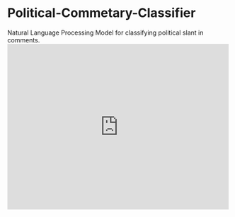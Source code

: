 # Political-Commetary-Classifier
Natural Language Processing Model for classifying political slant in comments.
<embed src="https://github.com/benjihillard/Political-Commetary-Classifier/blob/main/research.pdf" width="500" height="375">

